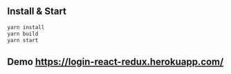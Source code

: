 ## Install & Start

```bash
yarn install
yarn build
yarn start
```

## Demo https://login-react-redux.herokuapp.com/